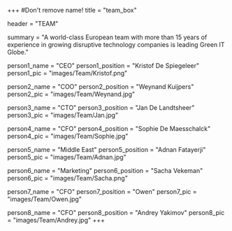 +++
#Don't remove name!
title = "team_box"

header = "TEAM"

summary = "A world-class European team with more than 15 years of experience in growing disruptive technology companies is leading Green IT Globe."

person1_name = "CEO"
person1_position = "Kristof De Spiegeleer"
person1_pic = "images/Team/Kristof.png"

person2_name = "COO"
person2_position = "Weynand Kuijpers"
person2_pic = "images/Team/Weynand.jpg"

person3_name = "CTO"
person3_position = "Jan De Landtsheer"
person3_pic = "images/Team/Jan.jpg"

person4_name = "CFO"
person4_position = "Sophie De Maesschalck"
person4_pic = "images/Team/Sophie.jpg"

person5_name = "Middle East"
person5_position = "Adnan Fatayerji"
person5_pic = "images/Team/Adnan.jpg"

person6_name = "Marketing"
person6_position = "Sacha Vekeman"
person6_pic = "images/Team/Sacha.png"

person7_name = "CFO"
person7_position = "Owen"
person7_pic = "images/Team/Owen.jpg"

person8_name = "CFO"
person8_position = "Andrey Yakimov"
person8_pic = "images/Team/Andrey.jpg"
+++